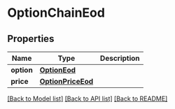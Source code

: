 # OptionChainEod

[//]: # (CLASS:IntrinioSDK::OptionChainEod)

[//]: # (KIND:object)

## Properties

[//]: # (START_DEFINITION)

Name | Type | Description
------------ | ------------- | -------------
**option** | [**OptionEod**](OptionEod.md) |  &nbsp;
**price** | [**OptionPriceEod**](OptionPriceEod.md) |  &nbsp;

[//]: # (END_DEFINITION)


[//]: # (CONTAINED_CLASS:IntrinioSDK::OptionEod)


[//]: # (CONTAINED_CLASS:IntrinioSDK::OptionPriceEod)


[[Back to Model list]](../README.md#documentation-for-models) [[Back to API list]](../README.md#documentation-for-api-endpoints) [[Back to README]](../README.md)


